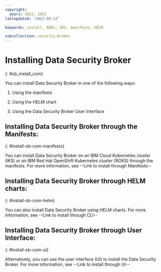```yaml
---
copyright:
  years: 2022, 2022
lastupdated: "2022-09-12"

keywords: install, ROKS, IKS, manifests, HELM

subcollection: security-broker
---
```


# Installing Data Security Broker
{: #sb_install_com}

You can install Data Security Broker in one of the following ways:

1.  Using the manifests

2.  Using the HELM chart

3.  Using the Data Security Broker User Interface

## Installing Data Security Broker through the Manifests:
{: #install-sb-com-manifests}

You can install Data Security Broker on an IBM Cloud Kubernetes cluster (IKS) or an
IBM Red Hat OpenShift Kubernetes cluster (ROKS) through the manifests. For more information, see 
--Link to install through Manifests--

## Installing Data Security Broker through HELM charts:
{: #install-sb-com-helm}

You can also install Data Security Broker using HELM charts. For more information, see --Link to install through CLI--

## Installing Data Security Broker through User Interface:
{: #install-sb-com-ui}

Alternatively, you can use the user interface (UI) to install the Data Security Broker. For more information, see --Link to install through UI--


